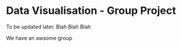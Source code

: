 # Data Visualisation - Group Project 


To be updated later. Blah Blah Blah

We have an awsome group  

